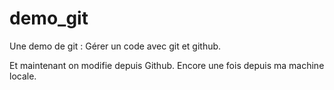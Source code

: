 # demo_git

Une demo de git : Gérer un code avec git et github.

Et maintenant on modifie depuis Github.
Encore une fois depuis ma machine locale.
